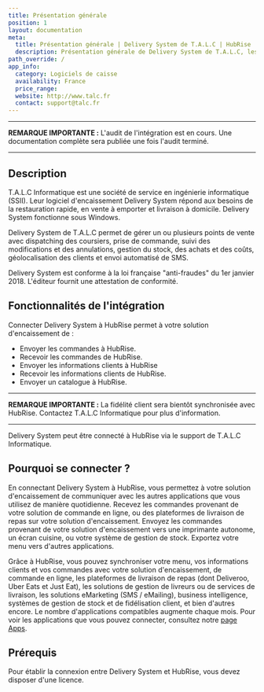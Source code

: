 ```yaml
---
title: Présentation générale
position: 1
layout: documentation
meta:
  title: Présentation générale | Delivery System de T.A.L.C | HubRise
  description: Présentation générale de Delivery System de T.A.L.C, les raisons de connecter votre caisse à HubRise et les fonctionnalités de l'intégration avec HubRise.
path_override: /
app_info:
  category: Logiciels de caisse
  availability: France
  price_range:
  website: http://www.talc.fr
  contact: support@talc.fr
---
```


---

**REMARQUE IMPORTANTE :** L'audit de l'intégration est en cours. Une documentation complète sera publiée une fois l'audit terminé.

---

## Description

T.A.L.C Informatique est une société de service en ingénierie informatique (SSII). Leur logiciel d'encaissement Delivery System répond aux besoins de la restauration rapide, en vente à emporter et livraison à domicile. Delivery System fonctionne sous Windows.

Delivery System de T.A.L.C permet de gérer un ou plusieurs points de vente avec dispatching des coursiers, prise de commande, suivi des modifications et des annulations, gestion du stock, des achats et des coûts, géolocalisation des clients et envoi automatisé de SMS.

Delivery System est conforme à la loi française "anti-fraudes" du 1er janvier 2018. L'éditeur fournit une attestation de conformité.

## Fonctionnalités de l'intégration

Connecter Delivery System à HubRise permet à votre solution d'encaissement de :

- Envoyer les commandes à HubRise.
- Recevoir les commandes de HubRise.
- Envoyer les informations clients à HubRise
- Recevoir les informations clients de HubRise.
- Envoyer un catalogue à HubRise.

---

**REMARQUE IMPORTANTE :** La fidélité client sera bientôt synchronisée avec HubRise. Contactez T.A.L.C Informatique pour plus d'information.

---

Delivery System peut être connecté à HubRise via le support de T.A.L.C Informatique.

## Pourquoi se connecter ?

En connectant Delivery System à HubRise, vous permettez à votre solution d'encaissement de communiquer avec les autres applications que vous utilisez de manière quotidienne. Recevez les commandes provenant de votre solution de commande en ligne, ou des plateformes de livraison de repas sur votre solution d'encaissement. Envoyez les commandes provenant de votre solution d'encaissement vers une imprimante autonome, un écran cuisine, ou votre système de gestion de stock. Exportez votre menu vers d'autres applications.

Grâce à HubRise, vous pouvez synchroniser votre menu, vos informations clients et vos commandes avec votre solution d'encaissement, de commande en ligne, les plateformes de livraison de repas (dont Deliveroo, Uber Eats et Just Eat), les solutions de gestion de livreurs ou de services de livraison, les solutions eMarketing (SMS / eMailing), business intelligence, systèmes de gestion de stock et de fidélisation client, et bien d'autres encore. Le nombre d'applications compatibles augmente chaque mois. Pour voir les applications que vous pouvez connecter, consultez notre [page Apps](/apps).

## Prérequis

Pour établir la connexion entre Delivery System et HubRise, vous devez disposer d'une licence.

